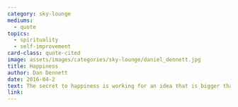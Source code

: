 ```yaml
---
category: sky-lounge
mediums:
  - quote
topics:
  - spirituality
  - self-improvement
card-class: quote-cited
image: assets/images/categories/sky-lounge/daniel_dennett.jpg
title: Happiness
author: Dan Dennett
date: 2016-04-2
text: The secret to happiness is working for an idea that is bigger than you are.
link:
---
```

